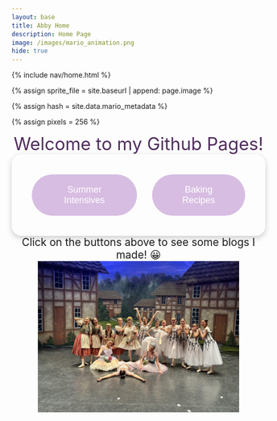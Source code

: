 ```yaml
---
layout: base
title: Abby Home  
description: Home Page
image: /images/mario_animation.png
hide: true
---
```


<!-- Liquid:  statements -->

<!-- Include submenu from _includes to top of pages -->
{% include nav/home.html %}
<!--- Concatenation of site URL to frontmatter image  --->
{% assign sprite_file = site.baseurl | append: page.image %}
<!--- Has is a list variable containing mario metadata for sprite --->
{% assign hash = site.data.mario_metadata %}  
<!--- Size width/height of Sprit images --->
{% assign pixels = 256 %} 

<!--- HTML for page contains <p> tag named "Mario" and class properties for a "sprite"  -->

<p id="mario" class="sprite"></p>
  
<!--- Embedded Cascading Style Sheet (CSS) rules, 
        define how HTML elements look 
--->
<style>

  /*CSS style rules for the id and class of the sprite...
  */
  .sprite {
    height: {{pixels}}px;
    width: {{pixels}}px;
    background-image: url('{{sprite_file}}');
    background-repeat: no-repeat;
  }

  /*background position of sprite element
  */
  #mario {
    background-position: calc({{animations[0].col}} * {{pixels}} * -1px) calc({{animations[0].row}} * {{pixels}}* -1px);
  }
</style>

<!--- Embedded executable code--->
<script>
  ////////// convert YML hash to javascript key:value objects /////////

  var mario_metadata = {}; //key, value object
  {% for key in hash %}  
  
  var key = "{{key | first}}"  //key
  var values = {} //values object
  values["row"] = {{key.row}}
  values["col"] = {{key.col}}
  values["frames"] = {{key.frames}}
  mario_metadata[key] = values; //key with values added

  {% endfor %}

  ////////// game object for player /////////

  class Mario {
    constructor(meta_data) {
      this.tID = null;  //capture setInterval() task ID
      this.positionX = 0;  // current position of sprite in X direction
      this.currentSpeed = 0;
      this.marioElement = document.getElementById("mario"); //HTML element of sprite
      this.pixels = {{pixels}}; //pixel offset of images in the sprite, set by liquid constant
      this.interval = 100; //animation time interval
      this.obj = meta_data;
      this.marioElement.style.position = "absolute";
    }

    animate(obj, speed) {
      let frame = 0;
      const row = obj.row * this.pixels;
      this.currentSpeed = speed;

      this.tID = setInterval(() => {
        const col = (frame + obj.col) * this.pixels;
        this.marioElement.style.backgroundPosition = `-${col}px -${row}px`;
        this.marioElement.style.left = `${this.positionX}px`;

        this.positionX += speed;
        frame = (frame + 1) % obj.frames;

        const viewportWidth = window.innerWidth;
        if (this.positionX > viewportWidth - this.pixels) {
          document.documentElement.scrollLeft = this.positionX - viewportWidth + this.pixels;
        }
      }, this.interval);
    }

    startWalking() {
      this.stopAnimate();
      this.animate(this.obj["Walk"], 3);
    }
    startWalkingL() { // added
       this.stopAnimate();
        this.animate(this.obj["WalkL"]-3);
    }
    startRunning() {
      this.stopAnimate();
      this.animate(this.obj["Run1"], 6);
    }
    startRunningL() { //added
      this.stopAnimate();
      this.animate(this.obj["Run1L"], -6);
    }
    startPuffing() {
      this.stopAnimate();
      this.animate(this.obj["Puff"], 0);
    }

    startCheering() {
      this.stopAnimate();
      this.animate(this.obj["Cheer"], 0);
    }

    startFlipping() {
      this.stopAnimate();
      this.animate(this.obj["Flip"], 0);
    }

    startResting() {
      this.stopAnimate();
      this.animate(this.obj["Rest"], 0);
    }

    stopAnimate() {
      clearInterval(this.tID);
    }
  }

  const mario = new Mario(mario_metadata);

  ////////// event control /////////

  window.addEventListener("keydown", (event) => {
  if (event.key === "ArrowRight") {
    event.preventDefault();
    if (event.repeat) {
      mario.startCheering();
    } else {
      if (mario.currentSpeed === 0) {
        mario.startWalking();
      } else if (mario.currentSpeed === 3) {
        mario.startRunning();
      }
    }
  } else if (event.key === "ArrowDown") { // changed from arrowleft to arrowdown
    event.preventDefault();
    if (event.repeat) {
      mario.stopAnimate();
    } else {
      mario.startPuffing();
    }
  } else if (event.key === "ArrowLeft") { // created new actions for arrow left for walking/running L
    event.preventDefault();
    if (event.repeat) {
      mario.startWalkingL(); // Example action for holding down the key
    } else {
      mario.startRunningL(); // Replace this with the actual function to walk left
    }
  }
});

  //touch events that enable animations
  window.addEventListener("touchstart", (event) => {
    event.preventDefault(); // prevent default browser action
    if (event.touches[0].clientX > window.innerWidth / 2) {
      // move right
      if (currentSpeed === 0) { // if at rest, go to walking
        mario.startWalking();
      } else if (currentSpeed === 3) { // if walking, go to running
        mario.startRunning();
      }
    } else {
      // move left
      mario.startPuffing();
    }
  });

  //stop animation on window blur
  window.addEventListener("blur", () => {
    mario.stopAnimate();
  });

  //start animation on window focus
  window.addEventListener("focus", () => {
     mario.startFlipping();
  });

  //start animation on page load or page refresh
  document.addEventListener("DOMContentLoaded", () => {
    // adjust sprite size for high pixel density devices
    const scale = window.devicePixelRatio;
    const sprite = document.querySelector(".sprite");
    sprite.style.transform = `scale(${0.2 * scale})`;
    mario.startResting();
  });

</script>
<div style="text-align: center; color: #512e5f; font-size: 250%">
Welcome to my Github Pages! 
</div>

<!-- Navigation buttons section -->
<div style="display: flex; justify-content: center; gap: 30px; padding: 40px; background-color: #fdfefe8;border-radius: 20px; box-shadow: 0px 4px 12px rgba(0, 0, 0, 0.2);">
<div style="text-align: center;">
   <a href="summerintensives" style="text-decoration: none;">
      <button style="background-color: #d7bde2; color: white; border: none; padding: 20px 50px; font-size: 18px; border-radius: 50px; cursor: pointer; transition: background-color 0.3s, transform 0.3s;">
         Summer Intensives
      </button>
   </a>
</div>


<div style="text-align: center; font-size: 150%">
   <a href="bakingrecipes" style="text-decoration: none;">
      <button style="background-color: #d7bde2; color: white; border: none; padding: 20px 50px; font-size: 18px; border-radius: 50px; cursor: pointer; transition: background-color 0.3s, transform 0.3s;">
         Baking Recipes 
      </button>
   </a>
</div>
</div>


<div style="text-align: center; font-size: 150%">
Click on the buttons above to see some blogs I made! 😀

</div>

<div style="text-align: center;">
<img src="images/carouselindex/coppeliapic.jpg" alt="Coppelia" width="400" height="300">
</div>
